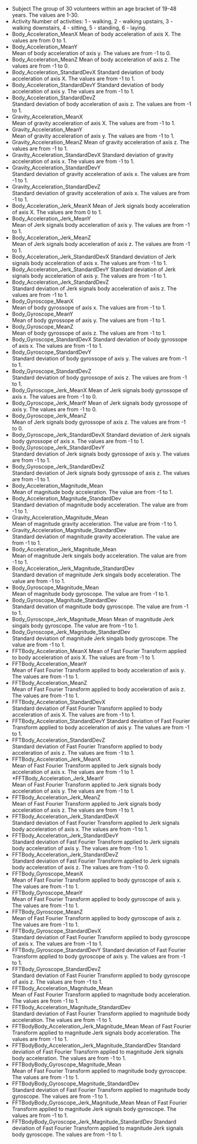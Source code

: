 * Subject
  The group of 30 volunteers within an age bracket of 19-48 years. The values are 1-30.
* Activity
  Number of activities:
  1 - walking,
  2 - walking upstairs,
  3 - walking downstairs,
  4 - sitting,
  5 - standing,
  6 - laying.
* Body_Acceleration_MeanX
  Mean of body acceleration of axis X. The values are from 0 to 1.
* Body_Acceleration_MeanY  
  Mean of body acceleration of axis y. The values are from -1 to 0.
* Body_Acceleration_MeanZ
  Mean of body acceleration of axis z. The values are from -1 to 0.
* Body_Acceleration_StandardDevX
  Standard deviation of body acceleration of axis X. The values are from -1 to 1.
* Body_Acceleration_StandardDevY
  Standard deviation of body acceleration of axis y. The values are from -1 to 1.
* Body_Acceleration_StandardDevZ  
  Standard deviation of body acceleration of axis z. The values are from -1 to 1.
* Gravity_Acceleration_MeanX  
  Mean of gravity acceleration of axis X. The values are from -1 to 1.
* Gravity_Acceleration_MeanY           
  Mean of gravity acceleration of axis y. The values are from -1 to 1.
* Gravity_Acceleration_MeanZ 
  Mean of gravity acceleration of axis z. The values are from -1 to 1.
* Gravity_Acceleration_StandardDevX 
  Standard deviation of gravity acceleration of axis x. The values are from -1 to 1.
* Gravity_Acceleration_StandardDevY  
  Standard deviation of gravity acceleration of axis x. The values are from -1 to 1.
* Gravity_Acceleration_StandardDevZ                  
  Standard deviation of gravity acceleration of axis x. The values are from -1 to 1.
* Body_Acceleration_Jerk_MeanX 
  Mean of Jerk signals body acceleration of axis X. The values are from 0 to 1.
* Body_Acceleration_Jerk_MeanY   
  Mean of Jerk signals body acceleration of axis y. The values are from -1 to 1.
* Body_Acceleration_Jerk_MeanZ                       
  Mean of Jerk signals body acceleration of axis z. The values are from -1 to 1.
* Body_Acceleration_Jerk_StandardDevX 
  Standard deviation of Jerk signals body acceleration of axis x. The values are from -1 to 1.
* Body_Acceleration_Jerk_StandardDevY 
  Standard deviation of Jerk signals body acceleration of axis y. The values are from -1 to 1.
* Body_Acceleration_Jerk_StandardDevZ                
  Standard deviation of Jerk signals body acceleration of axis z. The values are from -1 to 1.
* Body_Gyroscope_MeanX  
  Mean of body gyrossope of axis x. The values are from -1 to 1.
* Body_Gyroscope_MeanY  
  Mean of body gyrossope of axis y. The values are from -1 to 1.
* Body_Gyroscope_MeanZ                               
  Mean of body gyrossope of axis z. The values are from -1 to 1.
* Body_Gyroscope_StandardDevX 
  Standard deviation of body gyrossope of axis x. The values are from -1 to 1.
* Body_Gyroscope_StandardDevY    
  Standard deviation of body gyrossope of axis y. The values are from -1 to 1.
* Body_Gyroscope_StandardDevZ    
  Standard deviation of body gyrossope of axis z. The values are from -1 to 1.
* Body_Gyroscope_Jerk_MeanX
  Mean of Jerk signals body gyrossope of axis x. The values are from -1 to 0.
* Body_Gyroscope_Jerk_MeanY 
  Mean of Jerk signals body gyrossope of axis y. The values are from -1 to 0.
* Body_Gyroscope_Jerk_MeanZ                          
  Mean of Jerk signals body gyrossope of axis z. The values are from -1 to 0.
* Body_Gyroscope_Jerk_StandardDevX 
  Standard deviation of Jerk signals body gyrossope of axis x. The values are from -1 to 1.
* Body_Gyroscope_Jerk_StandardDevY                   
  Standard deviation of Jerk signals body gyrossope of axis y. The values are from -1 to 1.
* Body_Gyroscope_Jerk_StandardDevZ                   
  Standard deviation of Jerk signals body gyrossope of axis z. The values are from -1 to 1.
* Body_Acceleration_Magnitude_Mean  
  Mean of magnitude body acceleration. The value are from -1 to 1.
* Body_Acceleration_Magnitude_StandardDev            
  Standard deviation of magnitude body acceleration. The value are from -1 to 1.
* Gravity_Acceleration_Magnitude_Mean    
  Mean of magnitude gravity acceleration. The value are from -1 to 1.
* Gravity_Acceleration_Magnitude_StandardDev  
  Standard deviation of magnitude gravity acceleration. The value are from -1 to 1.
* Body_Acceleration_Jerk_Magnitude_Mean   
  Mean of magnitude Jerk singals body acceleration. The value are from -1 to 1.
* Body_Acceleration_Jerk_Magnitude_StandardDev  
  Standard devation of magnitude Jerk singals body acceleration. The value are from -1 to 1.
* Body_Gyroscope_Magnitude_Mean     
  Mean of magnitude body gyroscope. The value are from -1 to 1.
* Body_Gyroscope_Magnitude_StandardDev  
  Standard devation of magnitude body gyroscope. The value are from -1 to 1.
* Body_Gyroscope_Jerk_Magnitude_Mean 
  Mean of magnitude Jerk singals body gyroscope. The value are from -1 to 1.
* Body_Gyroscope_Jerk_Magnitude_StandardDev  
  Standard deviation of magnitude Jerk singals body gyroscope. The value are from -1 to 1.
* FFTBody_Acceleration_MeanX 
  Mean of Fast Fourier Transform applied to body acceleration of axis X. The values are from -1 to 1.
* FFTBody_Acceleration_MeanY                         
  Mean of Fast Fourier Transform applied to body acceleration of axis y. The values are from -1 to 1.
* FFTBody_Acceleration_MeanZ                         
  Mean of Fast Fourier Transform applied to body acceleration of axis z. The values are from -1 to 1.
* FFTBody_Acceleration_StandardDevX   
  Standard deviation of Fast Fourier Transform applied to body acceleration of axis X. The values are from -1 to 1.
* FFTBody_Acceleration_StandardDevY 
  Standard deviation of Fast Fourier Transform applied to body acceleration of axis y. The values are from -1 to 1.
* FFTBody_Acceleration_StandardDevZ                  
  Standard deviation of Fast Fourier Transform applied to body acceleration of axis z. The values are from -1 to 1.
* FFTBody_Acceleration_Jerk_MeanX    
  Mean of Fast Fourier Transform applied to Jerk signals body acceleration of axis x. The values are from -1 to 1.
*FFTBody_Acceleration_Jerk_MeanY                    
  Mean of Fast Fourier Transform applied to Jerk signals body acceleration of axis y. The values are from -1 to 1.
* FFTBody_Acceleration_Jerk_MeanZ                    
  Mean of Fast Fourier Transform applied to Jerk signals body acceleration of axis z. The values are from -1 to 1.
* FFTBody_Acceleration_Jerk_StandardDevX  
  Standard deviation of Fast Fourier Transform applied to Jerk signals body acceleration of axis x. The values are from -1 to 1.
* FFTBody_Acceleration_Jerk_StandardDevY             
  Standard deviation of Fast Fourier Transform applied to Jerk signals body acceleration of axis y. The values are from -1 to 1.
* FFTBody_Acceleration_Jerk_StandardDevZ             
  Standard deviation of Fast Fourier Transform applied to Jerk signals body acceleration of axis z. The values are from -1 to 0.
* FFTBody_Gyroscope_MeanX  
  Mean of Fast Fourier Transform applied to body gyroscope of axis x. The values are from -1 to 1.
* FFTBody_Gyroscope_MeanY  
  Mean of Fast Fourier Transform applied to body gyroscope of axis y. The values are from -1 to 1.
* FFTBody_Gyroscope_MeanZ     
  Mean of Fast Fourier Transform applied to body gyroscope of axis z. The values are from -1 to 1.
* FFTBody_Gyroscope_StandardDevX   
  Standard deviation of Fast Fourier Transform applied to body gyroscope of axis x. The values are from -1 to 1.
* FFTBody_Gyroscope_StandardDevY 
  Standard deviation of Fast Fourier Transform applied to body gyroscope of axis y. The values are from -1 to 1.
* FFTBody_Gyroscope_StandardDevZ   
  Standard deviation of Fast Fourier Transform applied to body gyroscope of axis z. The values are from -1 to 1.
* FFTBody_Acceleration_Magnitude_Mean   
  Mean of Fast Fourier Transform applied to magnitude body acceleration. The values are from -1 to 1.
* FFTBody_Acceleration_Magnitude_StandardDev  
  Standard deviation of Fast Fourier Transform applied to magnitude body acceleration. The values are from -1 to 1.
* FFTBodyBody_Acceleration_Jerk_Magnitude_Mean
  Mean of Fast Fourier Transform applied to magnitude Jerk signals body acceleration. The values are from -1 to 1.
* FFTBodyBody_Acceleration_Jerk_Magnitude_StandardDev
  Standard deviation of Fast Fourier Transform applied to magnitude Jerk signals body acceleration. The values are from -1 to 1.
* FFTBodyBody_Gyroscope_Magnitude_Mean  
  Mean of Fast Fourier Transform applied to magnitude body gyroscope. The values are from -1 to 1.
* FFTBodyBody_Gyroscope_Magnitude_StandardDev  
  Standard deviation of Fast Fourier Transform applied to magnitude body gyroscope. The values are from -1 to 1.
* FFTBodyBody_Gyroscope_Jerk_Magnitude_Mean
  Mean of Fast Fourier Transform applied to magnitude Jerk signals body gyroscope. The values are from -1 to 1.
* FFTBodyBody_Gyroscope_Jerk_Magnitude_StandardDev
  Standard deviation of Fast Fourier Transform applied to magnitude Jerk signals body gyroscope. The values are from -1 to 1.
